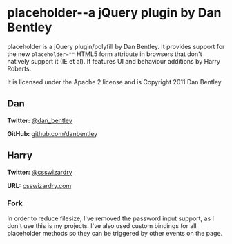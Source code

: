 # placeholder--a jQuery plugin by Dan Bentley

placeholder is a jQuery plugin/polyfill by Dan Bentley. It provides support for the new `placeholder=""` HTML5 form attribute in browsers that don't natively support it (IE et al).
It features UI and behaviour additions by Harry Roberts.

It is licensed under the Apache 2 license and is Copyright 2011 Dan Bentley

## Dan
**Twitter:** [@dan_bentley](http://twitter.com/dan_bentley)

**GitHub:** [github.com/danbentley](https://github.com/danbentley)
	
## Harry
**Twitter:**	[@csswizardry](http://twitter.com/csswizardry)

**URL:**		[csswizardry.com](http://csswizardry.com/)


### Fork
In order to reduce filesize, I've removed the password input support, as I don't use this is my projects. I've also used custom bindings for all placeholder methods so they can be triggered by other events on the page.